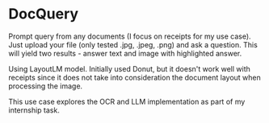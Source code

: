# DocQuery

Prompt query from any documents (I focus on receipts for my use case). Just upload your file (only tested .jpg, .jpeg, .png) and ask a question. This will yield two results - answer text and image with highlighted answer.

Using LayoutLM model. Initially used Donut, but it doesn't work well with receipts since it does not take into consideration the document layout when processing the image.

This use case explores the OCR and LLM implementation as part of my internship task.
